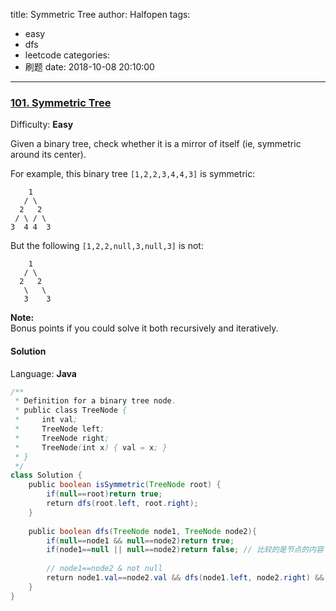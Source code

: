 title: Symmetric Tree
author: Halfopen
tags:
  - easy
  - dfs
  - leetcode
categories:
  - 刷题
date: 2018-10-08 20:10:00
---
### [101\. Symmetric Tree](https://leetcode.com/problems/symmetric-tree/description/)

Difficulty: **Easy**



Given a binary tree, check whether it is a mirror of itself (ie, symmetric around its center).

For example, this binary tree `[1,2,2,3,4,4,3]` is symmetric:

```
    1
   / \
  2   2
 / \ / \
3  4 4  3
```

But the following `[1,2,2,null,3,null,3]` is not:  

```
    1
   / \
  2   2
   \   \
   3    3
```

**Note:**  
Bonus points if you could solve it both recursively and iteratively.



#### Solution

Language: **Java**

```java
/**
 * Definition for a binary tree node.
 * public class TreeNode {
 *     int val;
 *     TreeNode left;
 *     TreeNode right;
 *     TreeNode(int x) { val = x; }
 * }
 */
class Solution {
    public boolean isSymmetric(TreeNode root) {
        if(null==root)return true;
        return dfs(root.left, root.right);
    }
    
    public boolean dfs(TreeNode node1, TreeNode node2){
        if(null==node1 && null==node2)return true;
        if(node1==null || null==node2)return false; // 比较的是节点的内容
        
        // node1==node2 & not null
        return node1.val==node2.val && dfs(node1.left, node2.right) && dfs(node1.right, node2.left); //两个都要满足
    }
}
```